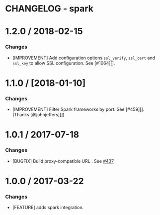 # CHANGELOG - spark

1.2.0 / 2018-02-15
==================

### Changes

* [IMPROVEMENT] Add configuration options `ssl_verify`, `ssl_cert` and `ssl_key` to allow SSL configuration. See [#1064][].

1.1.0 / [2018-01-10]
==================

### Changes

* [IMPROVEMENT] Filter Spark frameworks by port. See [#459][].  (Thanks [@johnjeffers][])


1.0.1 / 2017-07-18
==================

### Changes

* [BUGFIX] Build proxy-compatible URL . See [#437][]

1.0.0 / 2017-03-22
==================

### Changes

* [FEATURE] adds spark integration.

<!--- The following link definition list is generated by PimpMyChangelog --->
[#437]: https://github.com/DataDog/integrations-core/issues/437
